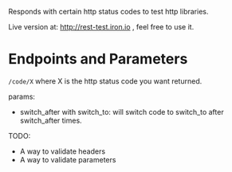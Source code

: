 Responds with certain http status codes to test http libraries.

Live version at: http://rest-test.iron.io , feel free to use it.

Endpoints and Parameters
===================

`/code/X` where X is the http status code you want returned.

params:

* switch_after with switch_to: will switch code to switch_to after switch_after times.

TODO:

* A way to validate headers
* A way to validate parameters

